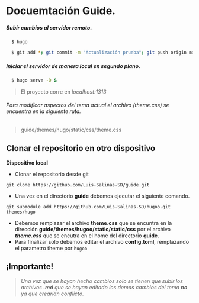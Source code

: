 # Docuemtación Guide.

##### Subir cambios al servidor remoto.

```bash
  $ hugo

  $ git add *; git commit -m "Actualización prueba"; git push origin master
```

##### Iniciar el servidor de manera local en segundo plano.

```bash
  $ hugo serve -D &
```
> El proyecto corre en *localhost:1313*

###### Para modificar aspectos del tema actual el archivo (theme.css) se encuentra en la siguiente ruta.

> guide/themes/hugo/static/css/theme.css

## Clonar el repositorio en otro dispositivo

**Dispositivo local**

- Clonar el repositorio desde git

```git
git clone https://github.com/Luis-Salinas-SD/guide.git
```

- Una vez en el directorio **guide** debemos ejecutar el siguiente comando.

```git
git submodule add https://github.com/Luis-Salinas-SD/hugoo.git themes/hugo
```

- Debemos remplazar el archivo **theme.css** que se encuntra en la dirección **guide/themes/hugoo/static/static/css** por el archivo **_theme.css_** que se encutra en el home del directorio **guide**.
- Para finalizar solo debemos editar el archivo **config.toml**, remplazando el parametro theme por `hugoo`
## ¡Importante!
> _Una vez que se hayan hecho cambios solo se tienen que subir los archivos **.md** que se hayan editado los demas cambios del tema **no** ya que crearian conflicto._
